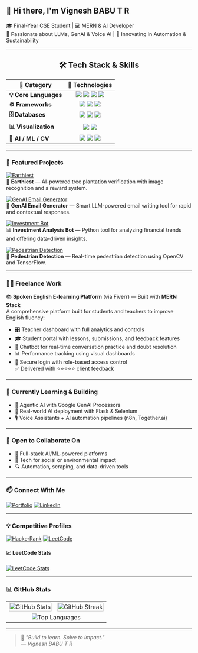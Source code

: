 ## 👋 Hi there, I'm Vignesh BABU T R

🎓 Final-Year CSE Student | 💻 MERN & AI Developer  
🧠 Passionate about LLMs, GenAI & Voice AI | 🌱 Innovating in Automation & Sustainability

---
<h2 align="center">🛠️ Tech Stack & Skills</h2>

<table align="center">
  <thead>
    <tr>
      <th style="text-align:center">📁 Category</th>
      <th style="text-align:center">🚀 Technologies</th>
    </tr>
  </thead>
  <tbody>
    <tr>
      <td><strong>💡 Core Languages</strong></td>
      <td align="center">
        <img src="https://img.shields.io/badge/Java-ED8B00?style=flat&logo=java&logoColor=white" /> 
        <img src="https://img.shields.io/badge/Python-3776AB?style=flat&logo=python&logoColor=white" />
        <img src="https://img.shields.io/badge/HTML5-E34F26?style=flat&logo=html5&logoColor=white" />
        <img src="https://img.shields.io/badge/CSS3-1572B6?style=flat&logo=css3&logoColor=white" />
      </td>
    </tr>
    <tr>
      <td><strong>⚙️ Frameworks</strong></td>
      <td align="center">
        <img src="https://img.shields.io/badge/React-20232A?style=flat&logo=react&logoColor=61DAFB" />
        <img src="https://img.shields.io/badge/Node.js-339933?style=flat&logo=nodedotjs&logoColor=white" />
        <img src="https://img.shields.io/badge/Express.js-000000?style=flat&logo=express&logoColor=white" />
      </td>
    </tr>
    <tr>
      <td><strong>🗄️ Databases</strong></td>
      <td align="center">
        <img src="https://img.shields.io/badge/MongoDB-4EA94B?style=flat&logo=mongodb&logoColor=white" />
        <img src="https://img.shields.io/badge/MySQL-4479A1?style=flat&logo=mysql&logoColor=white" />
        <img src="https://img.shields.io/badge/PostgreSQL-336791?style=flat&logo=postgresql&logoColor=white" />
      </td>
    </tr>
    <tr>
      <td><strong>📊 Visualization</strong></td>
      <td align="center">
        <img src="https://img.shields.io/badge/Power%20BI-F2C811?style=flat&logo=Power%20BI&logoColor=black" />
        <img src="https://img.shields.io/badge/Tableau-E97627?style=flat&logo=Tableau&logoColor=white" />
      </td>
    </tr>
    <tr>
      <td><strong>🧠 AI / ML / CV</strong></td>
      <td align="center">
        <img src="https://img.shields.io/badge/OpenCV-5C3EE8?style=flat&logo=opencv&logoColor=white" />
        <img src="https://img.shields.io/badge/TensorFlow-FF6F00?style=flat&logo=tensorflow&logoColor=white" />
        <img src="https://img.shields.io/badge/Keras-D00000?style=flat&logo=keras&logoColor=white" />
      </td>
    </tr>
  </tbody>
</table>



---

### 🚀 Featured Projects

[![Earthiest](https://img.shields.io/badge/Earthiest🌱-View%20Project-228B22?style=for-the-badge&logo=tree&logoColor=white)](https://github.com/VICKY-0017/Earthiest)  
🌿 **Earthiest** — AI-powered tree plantation verification with image recognition and a reward system.

[![GenAI Email Generator](https://img.shields.io/badge/Email%20GenAI📧-LLM%20Tool-4B0082?style=for-the-badge&logo=gmail&logoColor=white)](https://github.com/VICKY-0017/Email_generator-GenAI--main)  
🤖 **GenAI Email Generator** — Smart LLM-powered email writing tool for rapid and contextual responses.

[![Investment Bot](https://img.shields.io/badge/Finance%20Bot💰-Python%20ML-1E90FF?style=for-the-badge&logo=python&logoColor=white)](https://github.com/VICKY-0017/Invesment_Analysis_Bot)  
📊 **Investment Analysis Bot** — Python tool for analyzing financial trends and offering data-driven insights.

[![Pedestrian Detection](https://img.shields.io/badge/Pedestrian🚶‍♀️-ML%20Model-FF4500?style=for-the-badge&logo=tensorflow&logoColor=white)](https://github.com/VICKY-0017/Pedestrian_Detection_ML_Model)  
🚸 **Pedestrian Detection** — Real-time pedestrian detection using OpenCV and TensorFlow.


---

### 👨‍💻 Freelance Work

📚 **Spoken English E-learning Platform** (via Fiverr) — Built with **MERN Stack**  
A comprehensive platform built for students and teachers to improve English fluency:
- 🎛️ Teacher dashboard with full analytics and controls
- 🎓 Student portal with lessons, submissions, and feedback features
- 🤖 Chatbot for real-time conversation practice and doubt resolution
- 📊 Performance tracking using visual dashboards
- 🔐 Secure login with role-based access control  
✅ Delivered with ⭐⭐⭐⭐⭐ client feedback

---

### 🌱 Currently Learning & Building

- 🔁 Agentic AI with Google GenAI Processors  
- 🔧 Real-world AI deployment with Flask & Selenium  
- 🎙️ Voice Assistants + AI automation pipelines (n8n, Together.ai)

---

### 🤝 Open to Collaborate On

- 🧠 Full-stack AI/ML-powered platforms  
- 🌿 Tech for social or environmental impact  
- 🔍 Automation, scraping, and data-driven tools

---

### 📫 Connect With Me

[![Portfolio](https://img.shields.io/badge/🌐%20Portfolio-Site-121212?style=for-the-badge&logo=Google-chrome&logoColor=white)](https://portfolio-yj8s.onrender.com)
[![LinkedIn](https://img.shields.io/badge/LinkedIn-Profile-0077B5?style=for-the-badge&logo=linkedin&logoColor=white)](https://linkedin.com/in/vignesh-babu-t-r-880880250)

---

### 💡 Competitive Profiles

[![HackerRank](https://img.shields.io/badge/HackerRank-Profile-2EC866?style=for-the-badge&logo=HackerRank&logoColor=white)](https://www.hackerrank.com/profile/t_r_vigneshbabu1)
[![LeetCode](https://img.shields.io/badge/LeetCode-Profile-FFA116?style=for-the-badge&logo=leetcode&logoColor=white)](https://leetcode.com/vicky_3110/)

#### 📈 LeetCode Stats  
[![LeetCode Stats](https://leetcard.jacoblin.cool/vicky_3110?theme=light&font=Roboto&ext=heatmap)](https://leetcode.com/vicky_3110/)

---

### 📊 GitHub Stats

<table>
  <tr>
    <td>
      <img src="https://github-readme-stats.vercel.app/api?username=VICKY-0017&show_icons=true&theme=default&hide=contribs" alt="GitHub Stats" width="100%"/>
    </td>
    <td>
      <img src="https://streak-stats.demolab.com?user=VICKY-0017&theme=default" alt="GitHub Streak" width="100%"/>
    </td>
  </tr>
  <tr>
    <td colspan="2" align="center">
      <img src="https://github-readme-stats.vercel.app/api/top-langs/?username=VICKY-0017&layout=compact" alt="Top Languages" />
    </td>
  </tr>
</table>

---

> 💬 *"Build to learn. Solve to impact."*  
> — *Vignesh BABU T R*
